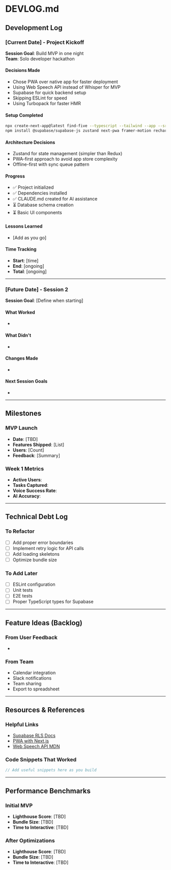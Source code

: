 # DEVLOG.md

## Development Log

### [Current Date] - Project Kickoff
**Session Goal**: Build MVP in one night  
**Team**: Solo developer hackathon

#### Decisions Made
- Chose PWA over native app for faster deployment
- Using Web Speech API instead of Whisper for MVP
- Supabase for quick backend setup
- Skipping ESLint for speed
- Using Turbopack for faster HMR

#### Setup Completed
```bash
npx create-next-app@latest find-five --typescript --tailwind --app --src-dir --no-eslint
npm install @supabase/supabase-js zustand next-pwa framer-motion recharts
```

#### Architecture Decisions
- Zustand for state management (simpler than Redux)
- PWA-first approach to avoid app store complexity
- Offline-first with sync queue pattern

#### Progress
- ✅ Project initialized
- ✅ Dependencies installed
- ✅ CLAUDE.md created for AI assistance
- ⏳ Database schema creation
- ⏳ Basic UI components

#### Lessons Learned
- [Add as you go]

#### Time Tracking
- **Start**: [time]
- **End**: [ongoing]
- **Total**: [ongoing]

---

### [Future Date] - Session 2
**Session Goal**: [Define when starting]

#### What Worked
- 

#### What Didn't
- 

#### Changes Made
- 

#### Next Session Goals
- 

---

## Milestones

### MVP Launch
- **Date**: [TBD]
- **Features Shipped**: [List]
- **Users**: [Count]
- **Feedback**: [Summary]

### Week 1 Metrics
- **Active Users**: 
- **Tasks Captured**: 
- **Voice Success Rate**: 
- **AI Accuracy**: 

---

## Technical Debt Log

### To Refactor
- [ ] Add proper error boundaries
- [ ] Implement retry logic for API calls
- [ ] Add loading skeletons
- [ ] Optimize bundle size

### To Add Later
- [ ] ESLint configuration
- [ ] Unit tests
- [ ] E2E tests
- [ ] Proper TypeScript types for Supabase

---

## Feature Ideas (Backlog)

### From User Feedback
- 

### From Team
- Calendar integration
- Slack notifications
- Team sharing
- Export to spreadsheet

---

## Resources & References

### Helpful Links
- [Supabase RLS Docs](https://supabase.com/docs/guides/auth/row-level-security)
- [PWA with Next.js](https://github.com/shadowwalker/next-pwa)
- [Web Speech API MDN](https://developer.mozilla.org/en-US/docs/Web/API/Web_Speech_API)

### Code Snippets That Worked
```typescript
// Add useful snippets here as you build
```

---

## Performance Benchmarks

### Initial MVP
- **Lighthouse Score**: [TBD]
- **Bundle Size**: [TBD]
- **Time to Interactive**: [TBD]

### After Optimizations
- **Lighthouse Score**: [TBD]
- **Bundle Size**: [TBD]
- **Time to Interactive**: [TBD]